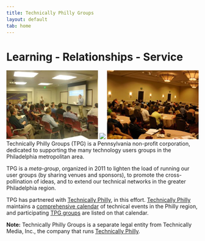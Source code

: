 ```yaml
---
title: Technically Philly Groups
layout: default
tab: home
---
```


Learning - Relationships - Service
==================================

<img width="240px" src="./images/sharing.jpg"/> <img width="240px" src=".images/sharing.jpg/"> <img  width="240px" src="./images/growing.jpg"/>
Technically Philly Groups (TPG) is a Pennsylvania non-profit corporation,
dedicated to supporting the many  technology users groups in the Philadelphia
metropolitan area.

TPG is a *meta-group*, organized in 2011 to lighten the load of running our
user groups (by sharing venues and sponsors), to promote the cross-pollination
of ideas, and to extend our technical networks in the greater Philadelphia
region.

TPG has partnered with [Technically Philly][], in this effort. 
[Technically Philly][] maintains a [comprehensive calendar][] of technical
events in the Philly region, and participating [TPG groups][] are
listed on that calendar.

**Note:** Technically Philly Groups is a separate legal entity from Technically
Media, Inc., the company that runs [Technically Philly][].

[Technically Philly]: http://technicallyphilly.com/
[comprehensive calendar]: http://technicallyphilly.com/events
[TPG groups]: groups.html
